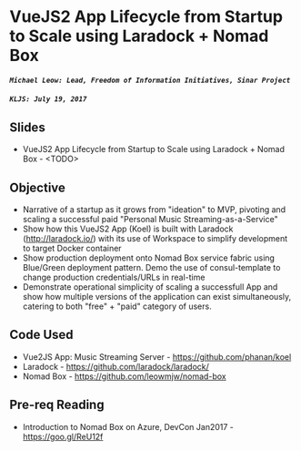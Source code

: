 # VueJS2 App Lifecycle from Startup to Scale using Laradock + Nomad Box

#### _`Michael Leow: Lead, Freedom of Information Initiatives, Sinar Project`_
#### _`KLJS: July 19, 2017`_

## Slides

- VueJS2 App Lifecycle from Startup to Scale using Laradock + Nomad Box - \<TODO\>

## Objective

- Narrative of a startup as it grows from "ideation" to MVP, pivoting and scaling a successful paid "Personal Music Streaming-as-a-Service"
- Show how this VueJS2 App (Koel) is built with Laradock (http://laradock.io/) with its use of Workspace to simplify development to target Docker container
- Show production deployment onto Nomad Box service fabric using Blue/Green deployment pattern.  Demo the use of consul-template to change production credentials/URLs in real-time
- Demonstrate operational simplicity of scaling a successfull App and show how multiple versions of the application can exist simultaneously, catering to both "free" + "paid" category of users.

## Code Used

- Vue2JS App: Music Streaming Server - https://github.com/phanan/koel
- Laradock - https://github.com/laradock/laradock/
- Nomad Box - https://github.com/leowmjw/nomad-box


## Pre-req Reading

- Introduction to Nomad Box on Azure, DevCon Jan2017 - https://goo.gl/ReU12f
